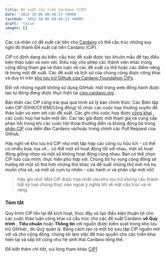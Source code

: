 ```yaml
---
title: Đề xuất cải tiến Cardano (CIP)
date: '2022-10-06 08:48:23 +0000'
lastmod: '2022-10-06 08:48:23 +0000'
draft: 'false'
images: []
---
```


Các cá nhân có đề xuất cải tiến cho [Cardano](https://cardano.org/) có thể cấu trúc những suy nghĩ đó thành Đề xuất cải tiến Cardano (CIP).

*CIP* có định dạng dự kiến: cấu trúc đề xuất được tạo khuôn mẫu để tạo điều kiện thảo luận và xem xét. Điều này cho phép các thành viên khác trong cộng đồng tham gia và thảo luận về các đề xuất cụ thể hoặc các điểm riêng lẻ trong một đề xuất. Các đề xuất và lịch sử của chúng cũng được công khai và duy trì trên [kho lưu trữ Github của Cardano Foundation CIPs](https://github.com/cardano-foundation/CIPs) .

Đối với những người không sử dụng GitHub: một trang web đồng hành được tạo tự động *đang được thực hiện* tại [cips.cardano.org](https://cips.cardano.org) .

Bản thân các CIP cũng trải qua quá trình xử lý bán chính thức: Các Biên tập viên CIP (IOHK/CF/EM/Cộng đồng) tổ chức các cuộc họp thường xuyên để thảo luận và xem xét các đề xuất. Các ghi chú cuộc họp được [công khai](https://github.com/cardano-foundation/CIPs/tree/master/BiweeklyMeetings) , các cuộc họp hai tuần một lần. Các tác giả được mời tham gia và cung cấp phản hồi trong khi các cuộc hội thoại thường diễn ra không đồng bộ trong [phần CIP](https://forum.cardano.org/c/english/cips/122) của diễn đàn Cardano và/hoặc trong chính các Pull Request của Github.

Hãy nghĩ về kho lưu trữ CIP như một tập hợp các công cụ hữu ích - có thể có nhiều búa, tua vít... có thể một số hoạt động tốt với nhau, một số hoạt động *giống nhau* và một số không hoạt động cùng nhau: Bạn có thể chọn CIP nào của mình. thực hiện phù hợp với. Chúng tôi hy vọng cộng đồng sẽ hướng tới một số thứ hơn những thứ khác và đề xuất những thứ mới mà họ muốn chia sẻ, và một số cụm tự nhiên - các hành vi và phân cấp mới nổi!

> Hãy ghi nhớ: Một CIP được hợp nhất vào kho lưu trữ *không* cấu thành bất kỳ loại chứng thực nào ngoài ý nghĩa tốt về mặt cấu trúc và rõ ràng.

### Tóm tắt

Quy trình CIP tồn tại để kích hoạt, thúc đẩy và tạo điều kiện thuận lợi cho các cuộc thảo luận công khai có cấu trúc cho các đề xuất Cardano **về Quy trình** , **Tiêu chuẩn** hoặc **Thông tin** với nguồn được kiểm soát trong kho lưu trữ GitHub , do Quỹ quản lý. Bằng cách tạo ra một bộ sưu tập CIP nguồn mở với và cho cộng đồng, chúng tôi làm việc để trao quyền cho các triển khai hiện tại và sắp tới cũng như hệ sinh thái Cardano tổng thể.

Để biết thêm chi tiết, vui lòng tham khảo [CIP1](https://github.com/cardano-foundation/CIPs/blob/master/CIP-0001/CIP-0001.md/)
